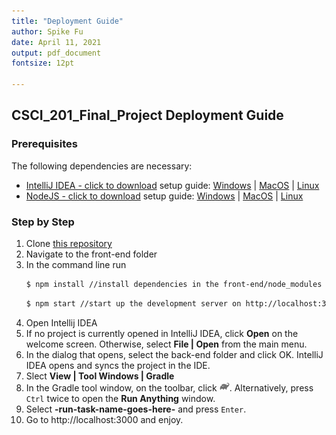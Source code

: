 ```yaml
---
title: "Deployment Guide"
author: Spike Fu
date: April 11, 2021
output: pdf_document
fontsize: 12pt

---
```

## CSCI_201_Final_Project Deployment Guide
### Prerequisites
The following dependencies are necessary:
- [IntelliJ IDEA - click to download](https://www.jetbrains.com/idea/download/)
setup guide: [Windows](https://www.guru99.com/download-install-node-js.html) | [MacOS](https://www.webucator.com/how-to/how-install-nodejs-on-mac.cfm) | [Linux](https://www.geeksforgeeks.org/installation-of-node-js-on-linux/)
- [NodeJS - click to download](https://nodejs.org/en/) 
setup guide: [Windows](https://www.guru99.com/download-install-node-js.html) | [MacOS](https://www.webucator.com/how-to/how-install-nodejs-on-mac.cfm) | [Linux](https://www.geeksforgeeks.org/installation-of-node-js-on-linux/)
### Step by Step
1. Clone [this repository](https://github.com/Spike-Fu/CSCI_201_Final_Project)
2. Navigate to the front-end folder
3. In the command line run
    ``` bash
    $ npm install //install dependencies in the front-end/node_modules
    ```
    ``` bash
    $ npm start //start up the development server on http://localhost:3000
    ```
4. Open Intellij IDEA
5. If no project is currently opened in IntelliJ IDEA, click **Open** on the welcome screen. Otherwise, select **File | Open** from the main menu.
6. In the dialog that opens, select the back-end folder and click OK. IntelliJ IDEA opens and syncs the project in the IDE.
7. Slect **View | Tool Windows | Gradle**
8. In the Gradle tool window, on the toolbar, click ![alt text](/gradle-common.icons.gradle.jpg "Elephant logo"). Alternatively, press `Ctrl` twice to open the **Run Anything** window.
9.  Select **-run-task-name-goes-here-** and press `Enter`.
10. Go to http://localhost:3000 and enjoy.